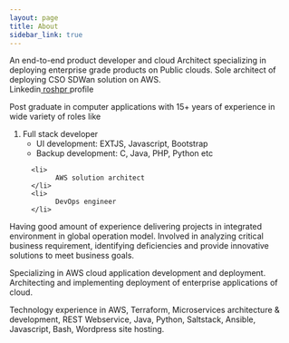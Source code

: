 ```yaml
---
layout: page
title: About
sidebar_link: true
---
```


<p class="message">
An end-to-end product developer and cloud Architect specializing in deploying enterprise grade products on Public clouds. Sole architect of deploying CSO SDWan solution on AWS.
<br>
Linkedin<a href="https://www.linkedin.com/in/roshpr/" target="_blank"> roshpr </a> profile
</p>
<p class="message">
Post graduate in computer applications with 15+ years of experience in wide variety of roles like
  <ol class="posts-list">
      <li>
            Full stack developer
            <ul>
                <li>
                    UI development: EXTJS, Javascript, Bootstrap
                </li>
                <li>
                    Backup development: C, Java, PHP, Python etc
                </li>  
            </ul>      
      </li>
      
      <li>
            AWS solution architect
      </li>
      <li>
            DevOps engineer
      </li>
      
  </ol>
  Having good amount of experience delivering projects in integrated environment in global operation model. Involved in analyzing critical business requirement, identifying deficiencies and provide innovative solutions to meet business goals.
</p>
<p class="message">
Specializing in AWS cloud application development and deployment. Architecting and implementing deployment of enterprise applications of cloud.
</p>
<p class="message">
Technology experience in AWS, Terraform, Microservices architecture & development, REST Webservice, Java, Python, Saltstack, Ansible, Javascript, Bash, Wordpress site hosting. 
</p>
